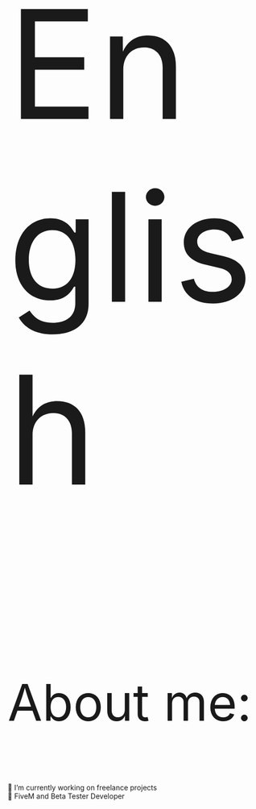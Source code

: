 <p style="font-size:300px">English</p>
<p style="font-size:100px">About me:</p>

🔭 I’m currently working on freelance projects<br>
🌱 FiveM and Beta Tester Developer

 
